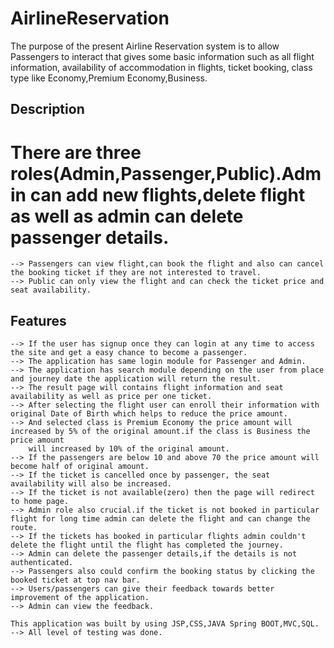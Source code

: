 # AirlineReservation
The purpose of the present Airline Reservation system is to allow Passengers to interact that gives some basic information such as all  flight information,
availability of accommodation in flights, ticket booking, class type like  Economy,Premium Economy,Business.


## Description
   # There are three roles(Admin,Passenger,Public).Admin can add new flights,delete flight as well as admin can delete passenger details.
    --> Passengers can view flight,can book the flight and also can cancel the booking ticket if they are not interested to travel.
    --> Public can only view the flight and can check the ticket price and seat availability.
    

## Features
    --> If the user has signup once they can login at any time to access the site and get a easy chance to become a passenger.
    --> The application has same login module for Passenger and Admin. 
    --> The application has search module depending on the user from place and journey date the application will return the result.
    --> The result page will contains flight information and seat availability as well as price per one ticket.
    --> After selecting the flight user can enroll their information with original Date of Birth which helps to reduce the price amount.
    --> And selected class is Premium Economy the price amount will increased by 5% of the original amount.if the class is Business the price amount
        will increased by 10% of the original amount.
    --> If the passengers are below 10 and above 70 the price amount will become half of original amount.
    --> If the ticket is cancelled once by passenger, the seat availability will also be increased. 
    --> If the ticket is not available(zero) then the page will redirect to home page.
    --> Admin role also crucial.if the ticket is not booked in particular flight for long time admin can delete the flight and can change the route.
    --> If the tickets has booked in particular flights admin couldn't delete the flight until the flight has completed the journey.
    --> Admin can delete the passenger details,if the details is not authenticated.
    --> Passengers also could confirm the booking status by clicking the booked ticket at top nav bar.
    --> Users/passengers can give their feedback towards better improvement of the application.
    --> Admin can view the feedback.
    
    This application was built by using JSP,CSS,JAVA Spring BOOT,MVC,SQL.
    --> All level of testing was done.



    
    
    

    
    
